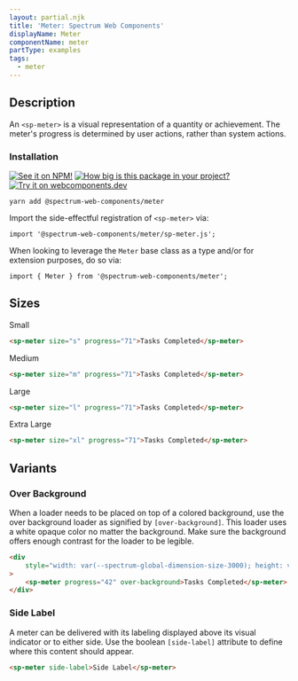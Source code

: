 ```yaml
---
layout: partial.njk
title: 'Meter: Spectrum Web Components'
displayName: Meter
componentName: meter
partType: examples
tags:
  - meter
---
```

## Description

An `<sp-meter>` is a visual representation of a quantity or achievement. The meter's progress is determined by user actions, rather than system actions.

### Installation

[![See it on NPM!](https://img.shields.io/npm/v/@spectrum-web-components/meter?style=for-the-badge)](https://www.npmjs.com/package/@spectrum-web-components/meter)
[![How big is this package in your project?](https://img.shields.io/bundlephobia/minzip/@spectrum-web-components/meter?style=for-the-badge)](https://bundlephobia.com/result?p=@spectrum-web-components/meter)
[![Try it on webcomponents.dev](https://img.shields.io/badge/Try%20it%20on-webcomponents.dev-green?style=for-the-badge)](https://webcomponents.dev/edit/collection/fO75441E1Q5ZlI0e9pgq/NqxNiDV1LXR9zxzocoRh/src/index.ts)

```
yarn add @spectrum-web-components/meter
```

Import the side-effectful registration of `<sp-meter>` via:

```
import '@spectrum-web-components/meter/sp-meter.js';
```

When looking to leverage the `Meter` base class as a type and/or for extension purposes, do so via:

```
import { Meter } from '@spectrum-web-components/meter';
```

## Sizes

<sp-tabs selected="m" auto label="Size Attribute Options">
<sp-tab value="s">Small</sp-tab>
<sp-tab-panel value="s">

```html
<sp-meter size="s" progress="71">Tasks Completed</sp-meter>
```

</sp-tab-panel>
<sp-tab value="m">Medium</sp-tab>
<sp-tab-panel value="m">

```html
<sp-meter size="m" progress="71">Tasks Completed</sp-meter>
```

</sp-tab-panel>
<sp-tab value="l">Large</sp-tab>
<sp-tab-panel value="l">

```html
<sp-meter size="l" progress="71">Tasks Completed</sp-meter>
```

</sp-tab-panel>
<sp-tab value="xl">Extra Large</sp-tab>
<sp-tab-panel value="xl">

```html
<sp-meter size="xl" progress="71">Tasks Completed</sp-meter>
```

</sp-tab-panel>
</sp-tabs>

## Variants

### Over Background

When a loader needs to be placed on top of a colored background, use the over background loader as signified by `[over-background]`. This loader uses a white opaque color no matter the background. Make sure the background offers enough contrast for the loader to be legible.

```html
<div
    style="width: var(--spectrum-global-dimension-size-3000); height: var(--spectrum-global-dimension-size-2000); display: flex; flex-direction: column; align-items: center; justify-content: space-around; background-color: var(--spectrum-alias-background-color-modal-overlay);"
>
    <sp-meter progress="42" over-background>Tasks Completed</sp-meter>
</div>
```

### Side Label

A meter can be delivered with its labeling displayed above its visual indicator or to either side. Use the boolean `[side-label]` attribute to define where this content should appear.

```html
<sp-meter side-label>Side Label</sp-meter>
```
